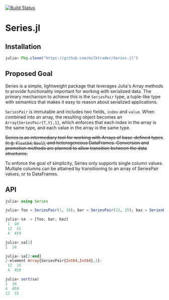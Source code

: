 [![Build Status](https://travis-ci.org/milktrader/Series.jl.png)](https://travis-ci.org/milktrader/Series.jl)

Series.jl
=============

## Installation

````julia
julia> Pkg.clone("https://github.com/milktrader/Series.jl")
````

## Proposed Goal

Series is a simple, lightweight package that leverages Julia's Array 
methods to provide functionality important for working with serialized data. 
The primary mechanism to achieve this is the `SeriesPair` type, a tuple-like type 
with semantics that makes it easy to reason about serialized applications.

`SeriesPair` is immutable and includes two fields, `index` and `value`. When combined 
into an array, the resulting object becomes an `Array{SeriesPair{T,V},1}`, which 
enforces that each index in the array is the same type, and each value in the array 
is the same type.

~~Series is an intermediary tool for working with Arrays of base-defined types 
(e.g. `Float64`, `Bool`), and heterogeneous DataFrames. Conversion and promotion methods 
are planned to allow transition between the data structures.~~

To enforce the goal of simplicity, Series only supports single column values.  Multiple 
columns can be attained by transitioning to an array of SeriesPair values, or to DataFrames.


## API
````julia
julia> using Series

julia> foo = SeriesPair(1, 10); bar = SeriesPair(12, 15); baz = SeriesPair(4, 459);

julia> sa  = [foo, bar, baz]
 1  10
 12  15
 4  459

julia> sa[1]
1  10

julia> sa[2:end]
2-element Array{SeriesPair{Int64,Int64},1}:
 12  15
 4  459

julia> sort(sa)
1  10
4  459
12  15

````
